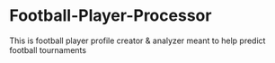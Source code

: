 # Football-Player-Processor
This is  football player profile creator &amp; analyzer meant to help predict football tournaments
